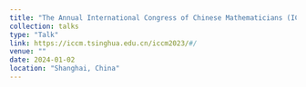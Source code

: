 ```yaml
---
title: "The Annual International Congress of Chinese Mathematicians (ICCM) 2023"
collection: talks
type: "Talk"
link: https://iccm.tsinghua.edu.cn/iccm2023/#/
venue: ""
date: 2024-01-02
location: "Shanghai, China"
---
```



